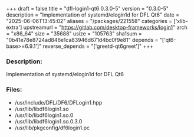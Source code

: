 +++
draft = false
title = "dfl-login1-qt6 0.3.0-5"
version = "0.3.0-5"
description = "Implementation of systemd/elogin1d for DFL Qt6"
date = "2025-06-06T13:45:02"
aliases = "/packages/221558"
categories = ['xlib-extra']
upstreamurl = "https://gitlab.com/desktop-frameworks/login1"
arch = "x86_64"
size = "35688"
usize = "105763"
sha1sum = "0b41e78e8724ad846e1ca83946d671d4bc0f9e81"
depends = "['qt6-base>=6.9.1']"
reverse_depends = "['greetd-qt6greet']"
+++
### Description: 
Implementation of systemd/elogin1d for DFL Qt6

### Files: 
* /usr/include/DFL/DF6/DFLogin1.hpp
* /usr/lib/libdf6login1.so
* /usr/lib/libdf6login1.so.0
* /usr/lib/libdf6login1.so.0.3.0
* /usr/lib/pkgconfig/df6login1.pc
